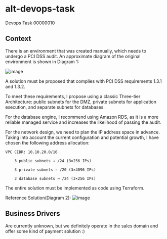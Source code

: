 # alt-devops-task
Devops Task 00000010 

## Context
There is an environment that was created manually, which needs to undergo a PCI DSS audit.
An approximate diagram of the original environment is shown in Diagram 1:


![image](https://github.com/user-attachments/assets/f264824e-4034-490d-ba83-2329f27e0fca)


A solution must be proposed that complies with PCI DSS requirements 1.3.1 and 1.3.2.

To meet these requirements, I propose using a classic Three-tier Architecture:
public subnets for the DMZ, private subnets for application execution, and separate subnets for databases.


For the database engine, I recommend using Amazon RDS, as it is a more reliable managed service and increases the likelihood of passing the audit.

For the network design, we need to plan the IP address space in advance. Taking into account the current configuration and potential growth, I have chosen the following address allocation:

    VPC CIDR: 10.10.20.0/16

        3 public subnets → /24 (3×256 IPs)

        3 private subnets → /20 (3×4096 IPs)

        3 database subnets → /24 (3×256 IPs)

The entire solution must be implemented as code using Terraform.

Reference Solution(Diagram 2):
![image](https://github.com/user-attachments/assets/44a74a5a-0733-4849-9426-550f0193f920)


## Business Drivers
Are currently unknown, but we definitely operate in the sales domain and offer some kind of payment solution :)
